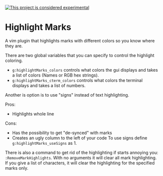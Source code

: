 [![This project is considered experimental](https://img.shields.io/badge/Status-experimental-red.svg)](https://arp242.net/status/experimental)
# Highlight Marks
A vim plugin that highlights marks with different colors so you know where they are.

There are two global variables that you can specify to control the highlight coloring.
 - `g:highlightMarks_colors` controls what colors the gui displays and takes a list of colors (Names or RGB hex strings).
 - `g:highlightMarks_cterm_colors` controls what colors the terminal displays and takes a list of numbers.

Another is option is to use "signs" instead of text highlighting.

Pros:
 - Highlights whole line
 
Cons:
 - Has the possibility to get "de-synced" with marks
 - Creates an ugly column to the left of your code
To use signs define `g:highlightMarks_useSigns` as 1.

There is also a command to get rid of the highlighting if starts annoying you: `:RemoveMarkHighlights`. With no arguments it will clear all mark highlighting. If you give a list of characters, it will clear the highlighting for the specified marks only.
